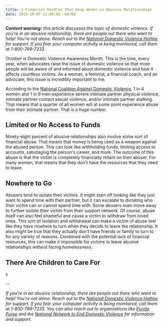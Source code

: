 ```yaml
---
title: 3 Financial Hurdles That Keep Women in Abusive Relationships
date: 2019-10-07 11:00:00 -04:00
---
```


***Content warning:** this article discusses the topic of domestic violence. If you're in an abusive relationship, there are people out there who want to help! You're not alone. Reach out to the [National Domestic Violence Hotline](https://www.thehotline.org/) for support. If you fear your computer activity is being monitored, call them at 1-800-799-7233.*

October is Domestic Violence Awareness Month. This is the time, every year, when advocates raise the issue of domestic violence so that more people will be aware of and informed about domestic violence and how it affects countless victims. As a woman, a feminist, a financial coach, and an advocate, this issue is incredibly important to me. 

According to the [National Coalition Against Domestic Violence](https://ncadv.org/statistics), 1 in 4 women and 1 in 9 men experience severe intimate partner physical violence, intimate partner contact sexual violence, and/or intimate partner stalking. That means that a quarter of all women will at some point experience abuse from their intimate partner. That is a huge number. 

## Limited or No Access to Funds

Ninety-eight percent of abusive relationships also involve some sort of financial abuse. That means that money is being used as a weapon against the abused person. This can look like withholding funds, limiting access to accounts, sabotaging the person's career, and more. The outcome of this abuse is that the victim is completely financially reliant on their abuser. For many women, that means that they don't have the resources that they need to leave. 

## Nowhere to Go

Abusers tend to isolate their victims. It might start off looking like they just want to spend time with their partner, but it can escalate to dictating who their victim can or cannot spend time with. Some abusers even move away to further isolate their victim from their support network. Of course, abuse itself can also feel shameful and cause a victim to withdraw from loved ones. This sort of isolation and withdrawal can make a victim of abuse feel like they have nowhere to turn when they decide to leave the relationship. It also might be true that they actually don't have friends or family to turn to for any variety of reasons. Combined with the potential lack of financial resources, this can make it impossible for victims to leave abusive relationships without facing homelessness. 

## There Are Children to Care For

x

--

*If you're in an abusive relationship, there are people out there who want to help! You're not alone. Reach out to the [National Domestic Violence Hotline](https://www.thehotline.org/) for support. If you fear your computer activity is being monitored, call them at 1-800-799-7233. You can also reach out to organizations like [Purple Purse](http://purplepurse.com/) and the [National Network to End Domestic Violence](http://www.womenslaw.org/laws_state_type.php?id=14107&state_code=PG&open_id=all) for information and support.*